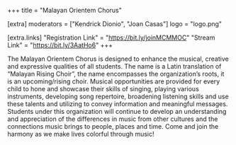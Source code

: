 +++
title = "Malayan Orientem Chorus"

[extra]
moderators = ["Kendrick Dionio", "Joan Casas"]
logo = "logo.png"

[extra.links]
"Registration Link" = "https://bit.ly/joinMCMMOC"
"Stream Link" = "https://bit.ly/3AatHo6"
+++

The Malayan Orientem Chorus is designed to enhance the musical, creative and expressive qualities of all students. The name is a Latin translation of “Malayan Rising Choir”, the name encompasses the organization’s roots, it is an upcoming/rising choir. Musical opportunities are provided for every child to hone and showcase their skills of singing, playing various instruments, developing song repertoire, broadening listening skills and use these talents and utilizing to convey information and meaningful messages. Students under this organization will continue to develop an understanding and appreciation of the differences in music from other cultures and the connections music brings to people, places and time.
Come and join the harmony as we make lives colorful through music!
